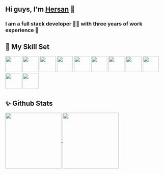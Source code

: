 ## Hi guys, I'm [Hersan](https://github.com/HersanKuang/HersanKuang) 👋
### <div align="left">I am a full stack developer 👨‍💻 with three years of work experience 🚀</div>

## :dart: My Skill Set
<p align="left">
  <img src="https://cdn.jsdelivr.net/gh/devicons/devicon/icons/vuejs/vuejs-original.svg" height="50" />
  <img src="https://cdn.jsdelivr.net/gh/devicons/devicon/icons/react/react-original.svg" height="50" />
  <img src="https://cdn.jsdelivr.net/gh/devicons/devicon/icons/typescript/typescript-original.svg" height="50" />
  <img src="https://cdn.jsdelivr.net/gh/devicons/devicon/icons/nodejs/nodejs-original.svg" height="50" />
  <img src="https://cdn.jsdelivr.net/gh/devicons/devicon/icons/express/express-original.svg" height="50" />
  <img src="https://cdn.jsdelivr.net/gh/devicons/devicon/icons/nuxtjs/nuxtjs-original.svg" height="50" />
  <img src="https://cdn.jsdelivr.net/gh/devicons/devicon/icons/nextjs/nextjs-original.svg" height="50" />
  <img src="https://cdn.jsdelivr.net/gh/devicons/devicon@latest/icons/nestjs/nestjs-original.svg" height="50" />
  <img src="https://cdn.jsdelivr.net/gh/devicons/devicon@latest/icons/electron/electron-original.svg" height="50" />
  <img src="https://cdn.jsdelivr.net/gh/devicons/devicon/icons/java/java-original.svg" height="50" />
  <img src="https://cdn.jsdelivr.net/gh/devicons/devicon/icons/mysql/mysql-original.svg" height="50" />
</p>

## :sparkles: Github Stats
<a href="https://github.com/HersanKuang">
  <img height="176px" align="center" src="https://stats4github.vercel.app/api?username=HersanKuang&show_icons=true&theme=tokyonight" />
 </a>
<a href="https://github.com/HersanKuang">
  <img height="176px" align="center" src="https://stats4github.vercel.app/api/top-langs/?username=HersanKuang&layout=compact&line_height=21&text_color=000&icon_color=000&bg_color=0,ea6161,ffc64d,fffc4d,52fa5a&theme=graywhite" />
</a>
<br/>
